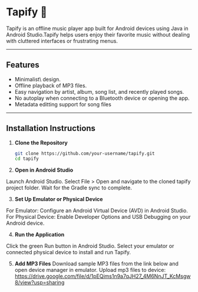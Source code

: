 # Tapify 🎵  
Tapify is an offline music player app built for Android devices using Java in Android Studio.Tapify helps users enjoy their favorite music without dealing with cluttered interfaces or frustrating menus.  

---

## Features  
- Minimalist\ design.  
- Offline playback of MP3 files.  
- Easy navigation by artist, album, song list, and recently played songs.  
- No autoplay when connecting to a Bluetooth device or opening the app.
- Metadata editting support for song files

---

## Installation Instructions  

1. **Clone the Repository**  
   ```bash  
   git clone https://github.com/your-username/tapify.git  
   cd tapify  
2. **Open in Android Studio**

Launch Android Studio.
Select File > Open and navigate to the cloned tapify project folder.
Wait for the Gradle sync to complete.

3. **Set Up Emulator or Physical Device**

For Emulator: Configure an Android Virtual Device (AVD) in Android Studio.
For Physical Device: Enable Developer Options and USB Debugging on your Android device.

4. **Run the Application**

Click the green Run button in Android Studio.
Select your emulator or connected physical device to install and run Tapify.

5. **Add MP3 Files**
Download sample MP3 files from the link below and open device manager in emulator. Upload mp3 files to device:
https://drive.google.com/file/d/1pEQims1n9a7qJH27_4M6NnJT_KcMsgw8/view?usp=sharing

